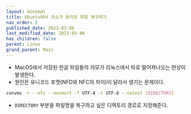 ```yaml
---
layout: minimal
title: Ubuntu에서 자소가 분리된 파일 복구하기
nav_order: 2
published_date: 2023-03-06
last_modified_date: 2023-03-06
has_children: false
parent: Linux
grand_parent: Main
---
```


- MacOS에서 저장된 한글 파일들의 자모가 리눅스에서 따로 떨어져나오는 현상이 발생한다.
- 원인은 유니코드 포맷(NFD와 NFC의 차이)이 달라서 생기는 문제이다.

```bash
convmv -r --nfc --nosmart -f UTF-8 -t UTF-8 --notest [DIRECTORY]
```

- `DIRECTORY` 부분을 파일명을 복구하고 싶은 디렉토리 경로로 지정해준다.

